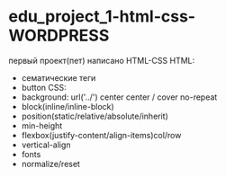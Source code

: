 # edu_project_1-html-css- WORDPRESS

первый проект(пет) написано HTML-CSS
HTML:
- сематические теги
- button
CSS:
- background: url('../') center center / cover no-repeat
- block(inline/inline-block)
- position(static/relative/absolute/inherit)
- min-height
- flexbox(justify-content/align-items)col/row
- vertical-align
- fonts
- normalize/reset
